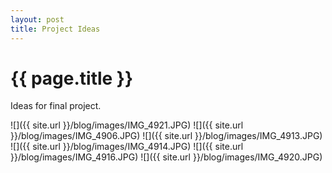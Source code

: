 ```yaml
---
layout: post
title: Project Ideas
---
```


{{ page.title }}
================

<p class="meta">

Ideas for final project. 

![]({{ site.url }}/blog/images/IMG_4921.JPG)
![]({{ site.url }}/blog/images/IMG_4906.JPG)
![]({{ site.url }}/blog/images/IMG_4913.JPG)
![]({{ site.url }}/blog/images/IMG_4914.JPG)
![]({{ site.url }}/blog/images/IMG_4916.JPG)
![]({{ site.url }}/blog/images/IMG_4920.JPG)
